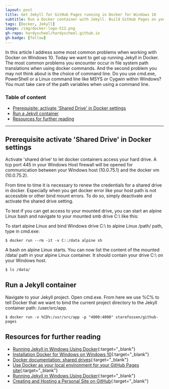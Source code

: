 ```yaml
---
layout: post
title: Get Jekyll for GitHub Pages running in Docker for Windows 10
subtitle: Run a Docker container with Jekyll. Build GitHub Pages on your local machine.
tags: [Docker, Jekyll]
image: /img/docker-logo-512.png
gh-repo: hardyscheel/hardyscheel.github.io
gh-badge: [follow]
---
```


In this article I address some most common problems when working with Docker on Windows 10. Today we want to get up running Jekyll in Docker. The most common problems you encounter occur in file system path translations when using docker commands. And the second problem you may not think about is the choice of command line. Do you use cmd.exe, PowerShell or a Linux command line like MSYS or Cygwin within Windows? You must take care of the path variables when using a command line.

### Table of content

- [Prerequisite: activate 'Shared Drive' in Docker settings](#prerequisite-activate-shared-drive-in-docker-settings)
- [Run a Jekyll container](#run-a-jekyll-container)
- [Resources for further reading](#resources-for-further-reading)

----

## Prerequisite activate 'Shared Drive' in Docker settings

Activate 'shared drive' to let docker containers access your hard drive. A tcp port 445 in your Windows Host firewall will be opened for communication between your Windows host (10.0.75.1) and the docker vm (10.0.75.2).

From time to time it is necessary to renew the credentials for a shared drive in docker. Especially when you get docker error like your host path is not accessible or other bind mount errors. To do so, simply deactivate and activate the shared drive setting.

To test if you can get access to your mounted drive, you can start an alpine Linux bash and navigate to your mounted smb drive C:\ like this:

To start alpine Linux and bind Windows drive C:\ to alpine Linux /path/ path, type in cmd.exe:
~~~
$ docker run --rm -it -v C::/data alpine sh
~~~

A bash on alpine Linux starts. You can now list the content of the mounted /data/ path in your alpine Linux container. It should contain your drive C:\ on your Windows host.
~~~
$ ls /data/
~~~

## Run a Jekyll container

Navigate to your Jekyll project. Open cmd.exe. From here we use %C% to tell 
Docker that we want to bind the current project directory to the Jekyll container path: /user/src/app.
~~~
$ docker run -v %CD%:/usr/src/app -p "4000:4000" starefossen/github-pages
~~~

## Resources for further reading

- [Running Jekyll in Windows Using Docker](https://www.jamessturtevant.com/posts/Running-Jekyll-in-Windows-using-Docker/){:target="_blank"}
- [Installation Docker for Windows on Windows 10](https://gerardnico.com/vm/docker/installation_windows_10){:target="_blank"}
- [Docker documentation: shared drives](https://docs.docker.com/docker-for-windows/#shared-drives){:target="_blank"}
- [Use Docker as your local environment for your GitHub Pages site](https://code.ricalo.com/docker/github-pages/GitHub-Pages-Docker/){:target="_blank"}
- [Running Jekyll in Windows Using Docker](https://www.jamessturtevant.com/posts/Running-Jekyll-in-Windows-using-Docker/){:target="_blank"}
- [Creating and Hosting a Personal Site on GitHub](https://jmcglone.com/guides/github-pages/){:target="_blank"}
